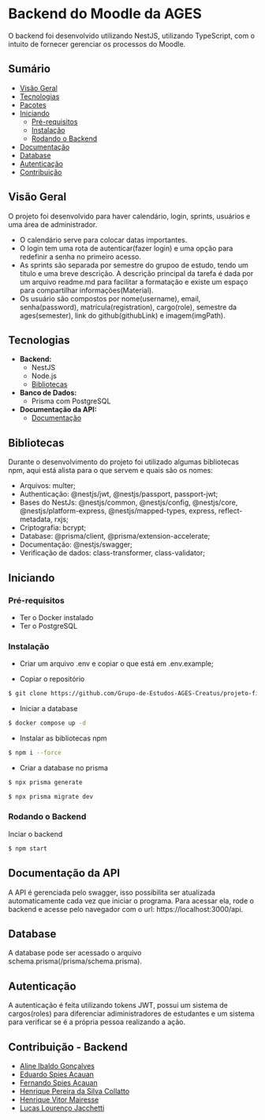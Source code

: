 # Backend do Moodle da AGES

O backend foi desenvolvido utilizando NestJS, utilizando TypeScript, com o intuito de fornecer gerenciar os processos do Moodle.

## Sumário

- [Visão Geral](#visão-geral)
- [Tecnologias](#tecnologias)
- [Pacotes](#pacotes)
- [Iniciando](#começando)
  - [Pré-requisitos](#pré-requisitos)
  - [Instalação](#instalação)
  - [Rodando o Backend](#rodando-o-backend)
- [Documentação](documentação)
- [Database](#database)
- [Autenticação](#autenticação)
- [Contribuição](#contribuição---backend)
## Visão Geral
O projeto foi desenvolvido para haver calendário, login, sprints, usuários e uma área de administrador.

- O calendário serve para colocar datas importantes.
- O login tem uma rota de autenticar(fazer login) e uma opção para redefinir a senha no primeiro acesso.
- As sprints são separada por semestre do grupoo de estudo, tendo um título e uma breve descrição. A descrição principal da tarefa é dada por um arquivo readme.md para facilitar a formatação e existe um espaço para compartilhar informações(Material).
- Os usuário são compostos por nome(username), email, senha(password), matrícula(registration), cargo(role), semestre da ages(semester), link do github(githubLink) e imagem(imgPath).


## Tecnologias

- **Backend:**
    - NestJS
    - Node.js
    - [Bibliotecas](bibliotecas)
- **Banco de Dados:**
    - Prisma com PostgreSQL
- **Documentação da API:**
    - [Documentação](#documentação)
## Bibliotecas

Durante o desenvolvimento do projeto foi utilizado algumas bibliotecas npm, aqui está alista para o que servem e quais são os nomes:
- Arquivos: multer;
- Authenticação: @nestjs/jwt, @nestjs/passport, passport-jwt;
- Bases do NestJs: @nestjs/common, @nestjs/config, @nestjs/core, @nestjs/platform-express, @nestjs/mapped-types, express, reflect-metadata, rxjs;
- Criptografia: bcrypt;
- Database: @prisma/client, @prisma/extension-accelerate;
- Documentação: @nestjs/swagger;
- Verificação de dados: class-transformer, class-validator;
## Iniciando

### Pré-requisitos
- Ter o Docker instalado
- Ter o PostgreSQL

### Instalação
- Criar um arquivo .env e copiar o que está em .env.example;

- Copiar o repositório
```bash
$ git clone https://github.com/Grupo-de-Estudos-AGES-Creatus/projeto-final-backend.git
```
- Iniciar a database
``` bash
$ docker compose up -d
```

- Instalar as bibliotecas npm
``` bash
$ npm i --force
```

- Criar a database no prisma
``` bash
$ npx prisma generate

$ npx prisma migrate dev
```

### Rodando o Backend
Inciar o backend
```bash
$ npm start
```


## Documentação da API

A API é gerenciada pelo swagger, isso possibilita ser atualizada automaticamente cada vez que iniciar o programa. Para acessar ela, rode o backend e acesse pelo navegador com o url: https://localhost:3000/api.




## Database

A database pode ser acessado o arquivo schema.prisma(/prisma/schema.prisma).
## Autenticação

A autenticação é feita utilizando tokens JWT, possui um sistema de cargos(roles) para diferenciar adiministradores de estudantes e um sistema para verificar se é a própria pessoa realizando a ação.
## Contribuição - Backend

- [Aline Ibaldo Gonçalves](https://github.com/alineibaldo)
- [Eduardo Spies Acauan](https://github.com/eduardoacauan)
- [Fernando Spies Acauan](https://github.com/fernandoacauan)
- [Henrique Pereira da Silva Collatto](https://github.com/HenriqueCollatto)
- [Henrique Vitor Mairesse](https://github.com/henriquemairesse)
- [Lucas Lourenço Jacchetti](https://github.com/Lucas-Jacchetti)
